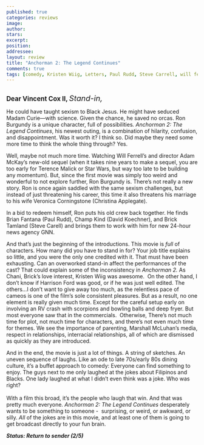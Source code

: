 ```yaml
---
published: true
categories: reviews
image:
author: 
stars: 
excerpt: 
position: 
addressee: 
layout: review
title: "Anchorman 2: The Legend Continues"
comments: true
tags: [comedy, Kristen Wiig, Letters, Paul Rudd, Steve Carrell, will ferrell]
---
```

<div><p><span style="font-size:120%;"><span class="full-image-block ssNonEditable"><span><a href="/letters/2013/12/20/anchorman-2-the-legend-continues.html"><img src="http://static.squarespace.com/static/5005f6bcc4aa41161b33e89e/5329cf1fe4b07c068ebf74de/5329cf1fe4b07c068ebf7923/1387555553036/Anchorman-2.jpg" alt="" /></a></span></span><strong></strong></span></p>
<p><span style="font-size:120%;"><strong>Dear Vincent Cox II, </strong><span style="font-size:120%;"><em>Stand-in,</em></span></span></p>
<p>He could have taught sexism to Black Jesus. He might have seduced Madam Curie&mdash;with science. Given the chance, he saved no orcas. Ron Burgundy is a unique character, full of possibilities<em>. Anchorman 2: The Legend Continues</em>, his newest outing, is a combination of hilarity, confusion, and disappointment. Was it worth it? I think so. Did maybe they need some more time to think the whole thing through? Yes.</p>
<p>Well, maybe not much more time. Watching Will Ferrell&rsquo;s and director Adam McKay&rsquo;s new-old sequel (when it takes nine years to make a sequel, you are too early for Terence Malick or Star Wars, but way too late to be building any momentum). But, since the first movie was simply too weird and wonderful to not explore further, Ron Burgundy is. There&rsquo;s not really a new story. Ron is once again saddled with the same sexism challenges, but instead of just threatening his career, this time it also threatens his marriage to his wife Veronica Corningstone (Christina Applegate). &nbsp; &nbsp;</p>
<p>In a bid to redeem himself, Ron puts his old crew back together. He finds Brian Fantana (Paul Rudd), Champ Kind (David Koechner), and Brick Tamland (Steve Carell) and brings them to work with him for new 24-hour news agency GNN.&nbsp;</p>
<p>And that&rsquo;s just the beginning of the introductions. This movie is <em>full</em> of characters. How many did you have to stand in for? Your job title explains so little, and you were the only one credited with it. That must have been exhausting. Can an overworked stand-in affect the performances of the cast? That could explain some of the inconsistency in <em>Anchorman 2. </em>As Chani, Brick&rsquo;s love interest, Kristen Wiig was awesome.&nbsp; On the other hand, I don&rsquo;t know if Harrison Ford was good, or if he was just well edited. The others&hellip;I don&rsquo;t want to give away too much, as the relentless pace of cameos is one of the film&rsquo;s sole consistent pleasures. But as a result, no one element is really given much time. Except for the careful setup early on involving an RV crash with scorpions and bowling balls and deep fryer. But most everyone saw that in the commercials.&nbsp; Otherwise, There&rsquo;s not much time for plot, not much time for characters, and there&rsquo;s not even much time for themes. We see the importance of parenting, Marshall McLuhan&rsquo;s media, respect in relationships, interracial relationships, all of which are dismissed as quickly as they are introduced. &nbsp;</p>
<p>And in the end, the movie is just a lot of things. A string of sketches. An uneven sequence of laughs. Like an ode to late 70s/early 80s dining culture, it&rsquo;s a buffet approach to comedy: Everyone can find something to enjoy. The guys next to me only laughed at the jokes about Filipinos and Blacks. One lady laughed at what I didn&rsquo;t even think was a joke. Who was right?<br /> <br /> With a film this broad, it&rsquo;s the people who laugh that win. And that was pretty much everyone. <em>Anchorman 2: The Legend Continues</em> desperately wants to be something to someone -&nbsp; surprising, or weird, or awkward, or silly. <em>All</em> of the jokes are in this movie, and at least one of them is going to get broadcast directly to your fun brain.</p>
<p><strong><em>Status: Return to sender (2/5)</em></strong></p></div>
